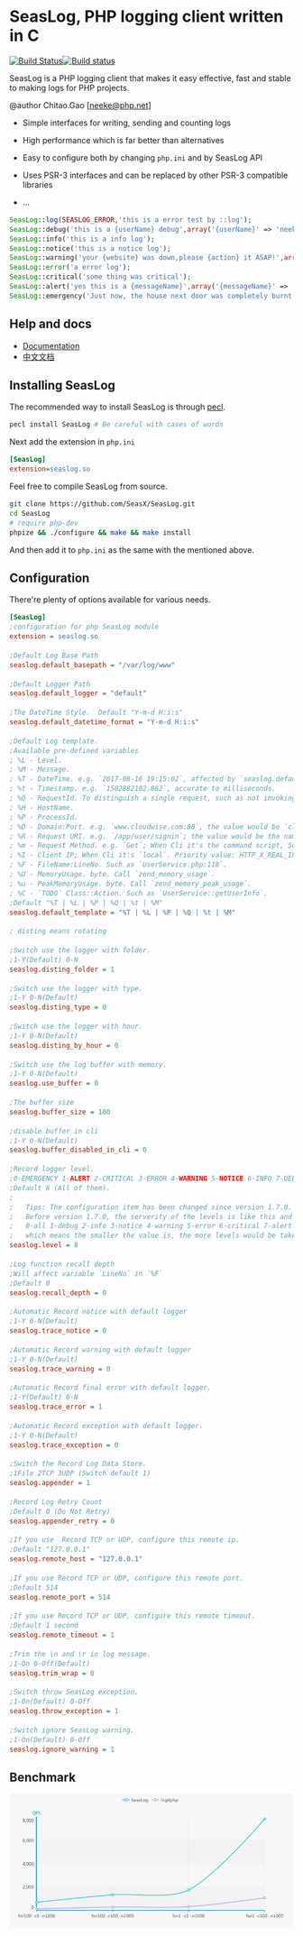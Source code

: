 # SeasLog, PHP logging client written in C

[![Build Status](https://travis-ci.org/SeasX/SeasLog.svg?branch=master)](https://travis-ci.org/SeasX/SeasLog)[![Build status](https://ci.appveyor.com/api/projects/status/xkf8y7msk7kskon2?svg=true)](https://ci.appveyor.com/project/Neeke/seaslog)

SeasLog is a PHP logging client that makes it easy effective, fast and stable to making logs for PHP projects.

@author Chitao.Gao [neeke@php.net]

- Simple interfaces for writing, sending and counting logs

- High performance which is far better than alternatives

- Easy to configure both by changing `php.ini` and by SeasLog API

- Uses PSR-3 interfaces and can be replaced by other PSR-3 compatible libraries

- ...

```PHP
SeasLog::log(SEASLOG_ERROR,'this is a error test by ::log');
SeasLog::debug('this is a {userName} debug',array('{userName}' => 'neeke'));
SeasLog::info('this is a info log');
SeasLog::notice('this is a notice log');
SeasLog::warning('your {website} was down,please {action} it ASAP!',array('{website}' => 'github.com','{action}' => 'rboot'));
SeasLog::error('a error log');
SeasLog::critical('some thing was critical');
SeasLog::alert('yes this is a {messageName}',array('{messageName}' => 'alertMSG'));
SeasLog::emergency('Just now, the house next door was completely burnt out! {note}',array('{note}' => 'it`s a joke'));
```

## Help and docs

- [Documentation](http://php.net/SeasLog)
- [中文文档](https://github.com/SeasX/SeasLog/blob/master/README_zh.md)

## Installing SeasLog

The recommended way to install SeasLog is through [pecl](http://pecl.php.net/).

```bash
pecl install SeasLog # Be careful with cases of words
```

Next add the extension in `php.ini`

```ini
[SeasLog]
extension=seaslog.so
```

Feel free to compile SeasLog from source.

```bash
git clone https://github.com/SeasX/SeasLog.git
cd SeasLog
# require php-dev
phpize && ./configure && make && make install
```

And then add it to `php.ini` as the same with the mentioned above.

## Configuration

There're plenty of options available for various needs.

```ini
[SeasLog]
;configuration for php SeasLog module
extension = seaslog.so

;Default Log Base Path
seaslog.default_basepath = "/var/log/www"

;Default Logger Path
seaslog.default_logger = "default"

;The DateTime Style.  Default "Y-m-d H:i:s"
seaslog.default_datetime_format = "Y-m-d H:i:s"

;Default Log template. 
;Available pre-defined variables
; %L - Level.
; %M - Message.
; %T - DateTime. e.g. `2017-08-16 19:15:02`, affected by `seaslog.default_datetime_format`.
; %t - Timestamp. e.g. `1502882102.862`, accurate to milliseconds.
; %Q - RequestId. To distinguish a single request, such as not invoking the `SeasLog::setRequestId($string)` function，the unique value generated by the built-in `static char *get_uniqid ()` function is used when the request is initialized.
; %H - HostName.
; %P - ProcessId.
; %D - Domain:Port. e.g. `www.cloudwise.com:80`, the value would be `cli` if SeasLog runs in CLI mode.
; %R - Request URI. e.g. `/app/user/signin`; the value would be the name of the index script like `CliIndex.php`.
; %m - Request Method. e.g. `Get`; When Cli it's the command script, Such as `/bin/bash`.
; %I - Client IP; When Cli it's `local`. Priority value: HTTP_X_REAL_IP > HTTP_X_FORWARDED_FOR > REMOTE_ADDR
; %F - FileName:LineNo. Such as `UserService.php:118`.
; %U - MemoryUsage. byte. Call `zend_memory_usage`.
; %u - PeakMemoryUsage. byte. Call `zend_memory_peak_usage`.
; %C - `TODO` Class::Action. Such as `UserService::getUserInfo`.
;Default "%T | %L | %P | %Q | %t | %M"
seaslog.default_template = "%T | %L | %P | %Q | %t | %M"

; disting means rotating

;Switch use the logger with folder. 
;1-Y(Default) 0-N
seaslog.disting_folder = 1

;Switch use the logger with type.
;1-Y 0-N(Default)
seaslog.disting_type = 0

;Switch use the logger with hour.
;1-Y 0-N(Default)
seaslog.disting_by_hour = 0

;Switch use the log buffer with memory.
;1-Y 0-N(Default)
seaslog.use_buffer = 0

;The buffer size
seaslog.buffer_size = 100

;disable buffer in cli
;1-Y 0-N(Default)
seaslog.buffer_disabled_in_cli = 0

;Record logger level. 
;0-EMERGENCY 1-ALERT 2-CRITICAL 3-ERROR 4-WARNING 5-NOTICE 6-INFO 7-DEBUG 8-ALL
;Default 8 (All of them).
;
;   Tips: The configuration item has been changed since version 1.7.0.
;   Before version 1.7.0, the serverity of the levels is like this and 0 is the default value:
;   0-all 1-debug 2-info 3-notice 4-warning 5-error 6-critical 7-alert 8-emergency
;	which means the smaller the value is, the more levels would be taken and now it's the other way around.
seaslog.level = 8

;Log function recall depth
;Will affect variable `LineNo` in `%F`
;Default 0
seaslog.recall_depth = 0

;Automatic Record notice with default logger
;1-Y 0-N(Default)
seaslog.trace_notice = 0

;Automatic Record warning with default logger
;1-Y 0-N(Default)
seaslog.trace_warning = 0

;Automatic Record final error with default logger. 
;1-Y(Default) 0-N
seaslog.trace_error = 1

;Automatic Record exception with default logger. 
;1-Y 0-N(Default)
seaslog.trace_exception = 0

;Switch the Record Log Data Store.     
;1File 2TCP 3UDP (Switch default 1)
seaslog.appender = 1

;Record Log Retry Count 
;Default 0 (Do Not Retry)
seaslog.appender_retry = 0

;If you use  Record TCP or UDP, configure this remote ip.
;Default "127.0.0.1"
seaslog.remote_host = "127.0.0.1"

;If you use Record TCP or UDP, configure this remote port.
;Default 514
seaslog.remote_port = 514

;If you use Record TCP or UDP, configure this remote timeout.
;Default 1 second
seaslog.remote_timeout = 1

;Trim the \n and \r in log message.
;1-On 0-Off(Default)
seaslog.trim_wrap = 0

;Switch throw SeasLog exception.
;1-On(Default) 0-Off
seaslog.throw_exception = 1

;Switch ignore SeasLog warning.
;1-On(Default) 0-Off
seaslog.ignore_warning = 1
```

## Benchmark

![SeasLogVSlog4php](https://raw.githubusercontent.com/SeasX/SeasLog/master/tests/SeasLogVSlog4php.png)